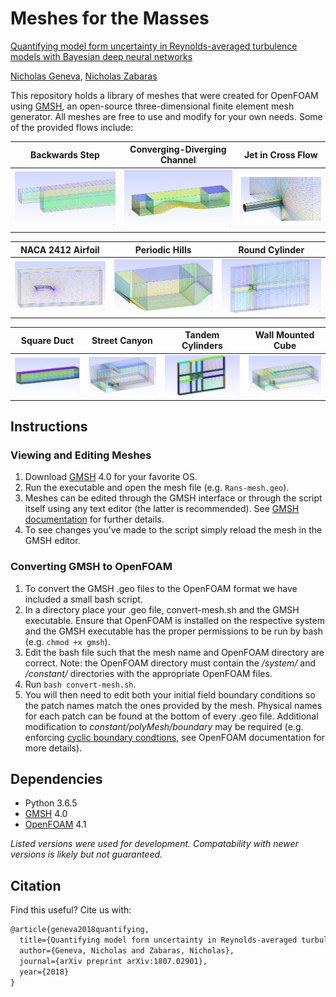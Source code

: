 # Meshes for the Masses

[Quantifying model form uncertainty in Reynolds-averaged turbulence models with Bayesian deep neural networks](https://arxiv.org/pdf/1807.02901.pdf)

[Nicholas Geneva](http://nicholasgeneva.com/), [Nicholas Zabaras](https://www.zabaras.com)

This repository holds a library of meshes that were created for OpenFOAM using [GMSH](http://gmsh.info/), an open-source three-dimensional finite element mesh generator. All meshes are free to use and modify for your own needs. Some of the provided flows include:

Backwards Step | Converging-Diverging Channel | Jet in Cross Flow
:-----:|:------:|:-----:
![](../images/meshes/mesh1.png) | ![](../images/meshes/mesh2.png) | ![](../images/meshes/mesh3.png)

NACA 2412 Airfoil | Periodic Hills | Round Cylinder
:-----:|:------:|:-----:
![](../images/meshes/mesh4.png) | ![](../images/meshes/mesh5.png) | ![](../images/meshes/mesh6.png)

Square Duct | Street Canyon | Tandem Cylinders | Wall Mounted Cube | 
:-----:|:------:|:-----:|:------:
![](../images/meshes/mesh7.png) | ![](../images/meshes/mesh8.png) | ![](../images/meshes/mesh9.png) | ![](../images/meshes/mesh10.png)

## Instructions
### Viewing and Editing Meshes
1. Download [GMSH](http://gmsh.info/#Download) 4.0 for your favorite OS.
2. Run the executable and open the mesh file (e.g. `Rans-mesh.geo`).
3. Meshes can be edited through the GMSH interface or through the script itself using any text editor (the latter is recommended). See [GMSH documentation](http://gmsh.info/doc/texinfo/gmsh.html) for further details.
4. To see changes you've made to the script simply reload the mesh in the GMSH editor.
### Converting GMSH to OpenFOAM
1. To convert the GMSH .geo files to the OpenFOAM format we have included a small bash script.
2. In a directory place your .geo file, convert-mesh.sh and the GMSH executable. Ensure that OpenFOAM is installed on the respective system and the GMSH executable has the proper permissions to be run by bash (e.g. `chmod +x gmsh`).
3. Edit the bash file such that the mesh name and OpenFOAM directory are correct. Note: the OpenFOAM directory must contain the */system/* and */constant/* directories with the appropriate OpenFOAM files.
4. Run `bash convert-mesh.sh`.
5. You will then need to edit both your initial field boundary conditions so the patch names match the ones provided by the mesh. Physical names for each patch can be found at the bottom of every .geo file. Additional modification to *constant/polyMesh/boundary* may be required (e.g. enforcing [cyclic boundary condtions](https://www.openfoam.com/documentation/cpp-guide/html/guide-bcs-coupled-cyclic.html), see OpenFOAM documentation for more details). 

## Dependencies
* Python 3.6.5
* [GMSH](http://gmsh.info/#Download) 4.0
* [OpenFOAM](https://www.openfoam.com/) 4.1

*Listed versions were used for development. Compatability with newer versions is likely but not guaranteed.*

## Citation
Find this useful? Cite us with:
```latex
@article{geneva2018quantifying,
  title={Quantifying model form uncertainty in Reynolds-averaged turbulence models with Bayesian deep neural networks},
  author={Geneva, Nicholas and Zabaras, Nicholas},
  journal={arXiv preprint arXiv:1807.02901},
  year={2018}
}
```
